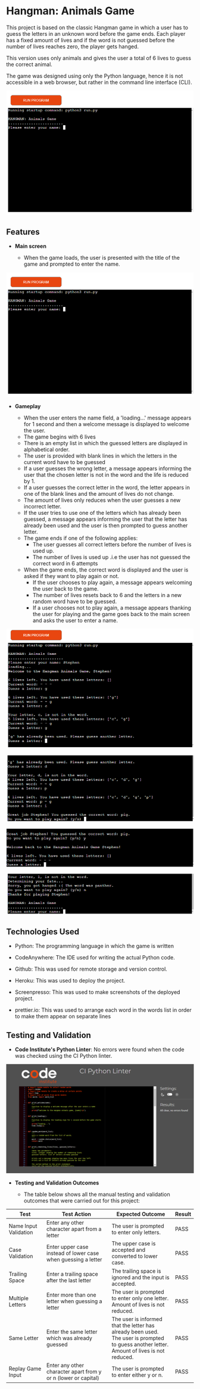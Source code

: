 # Hangman: Animals Game

This project is based on the classic Hangman game in which a user has to guess the letters in an unknown word before the game ends.
Each player has a fixed amount of lives and if the word is not guessed before the number of lives reaches zero, the player gets hanged.

This version uses only animals and gives the user a total of 6 lives to guess the correct animal.

The game was designed using only the Python language, hence it is not accessible in a web browser, but rather in the command line interface (CLI).

![Image of start page of the game in the CLI](/documentation/start-page.png)

## Features

- **Main screen**

    - When the game loads, the user is presented with the title of the game and prompted to enter the name.

![Image of start page of the game in the CLI](/documentation/start-page.png)

- **Gameplay**

    - When the user enters the name field, a 'loading...' message appears for 1 second and then a welcome message is displayed to welcome the user.
    - The game begins with 6 lives
    - There is an empty list in which the guessed letters are displayed in alphabetical order.
    - The user is provided with blank lines in which the letters in the current word have to be guessed
    - If a user guesses the wrong letter, a message appears informing the user that the chosen letter is not in the word and the life is reduced by 1.
    - If a user guesses the correct letter in the word, the letter appears in one of the blank lines and the amount of lives do not change.
    - The amount of lives only reduces when the user guesses a new incorrect letter.
    - If the user tries to use one of the letters which has already been guessed, a message appears informing the user that the letter has already been used and the user is then prompted to guess another letter.
    - The game ends if one of the following applies:
        - The user guesses all correct letters before the number of lives is used up.
        - The number of lives is used up .i.e the user has not guessed the correct word in 6 attempts
    - When the game ends, the correct word is displayed and the user is asked if they want to play again or not.
        - If the user chooses to play again, a message appears welcoming the user back to the game.
        - The number of lives resets back to 6 and the letters in a new random word have to be guessed.
        - If a user chooses not to play again, a message appears thanking the user for playing and the game goes back to the main screen and asks the user to enter a name.

![Image showing an example of the actual gameplay](/documentation/gameplay-one.png)

![Image showing an example of the actual gameplay](/documentation/gameplay-two.png)

![Image showing an example of the actual gameplay](/documentation/gameplay-three.png)

![Image showing an example of the actual gameplay](/documentation/gameplay-four.png)

## Technologies Used

- Python: The programming language in which the game is written

- CodeAnywhere: The IDE used for writing the actual Python code.

- Github: This was used for remote storage and version control.

- Heroku: This was used to deploy the project.

- Screenpresso: This was used to make screenshots of the deployed project.

- prettier.io: This was used to arrange each word in the words list in order to make them appear on separate lines

## Testing and Validation

- **Code Institute's Python Linter**: No errors were found when the code was checked using the CI Python linter.

![Image showing the results of the testing in the CI Python linter](/documentation/testing/python-testing.png)

- **Testing and Validation Outcomes**

    - The table below shows all the manual testing and validation outcomes that were carried out for this project:

| **Test**              | **Test Action**                                                | **Expected Outcome**                                                                                                                            | **Result** |
|-----------------------|----------------------------------------------------------------|-------------------------------------------------------------------------------------------------------------------------------------------------|------------|
| Name Input Validation | Enter any other character apart from a letter                  | The user is prompted to enter only letters.                                                                                                     | PASS       |
| Case Validation       | Enter upper case instead of lower case when guessing a letter  | The upper case is accepted and converted to lower case.                                                                                         | PASS       |
| Trailing Space        | Enter a trailing space after the last letter                   | The trailing space is ignored and the input is accepted.                                                                                        | PASS       |
| Multiple Letters      | Enter more than one letter when guessing a letter              | The user is prompted to enter only one letter.<br>Amount of lives is not reduced.                                                               | PASS       |
| Same Letter           | Enter the same letter which was already guessed                | The user is informed that the letter has already been used.<br>The user is prompted to guess another letter.<br>Amount of lives is not reduced. | PASS       |
| Replay Game Input     | Enter any other character apart from y or n (lower or capital) | The user is prompted to enter either y or n.                                                                                                    | PASS       |




    

